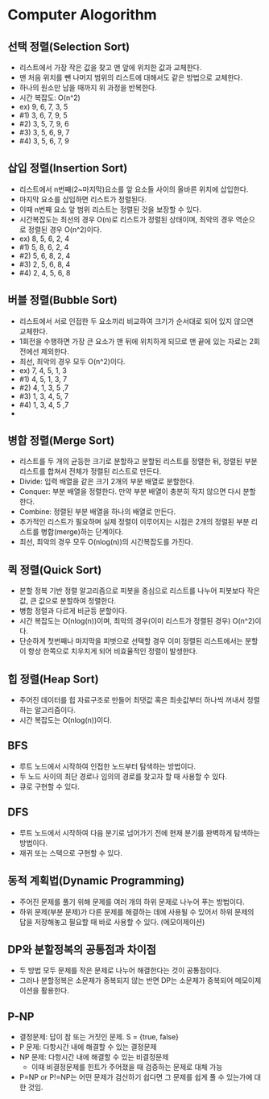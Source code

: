 # Computer Alogorithm

## 선택 정렬(Selection Sort)

-   리스트에서 가장 작은 값을 찾고 맨 앞에 위치한 값과 교체한다.
-   맨 처음 위치를 뺀 나머지 범위의 리스트에 대해서도 같은 방법으로 교체한다.
-   하나의 원소만 남을 때까지 위 과정을 반복한다.
-   시간 복잡도: O(n^2)
-   ex) 9, 6, 7, 3, 5
-   #1) 3, 6, 7, 9, 5
-   #2) 3, 5, 7, 9, 6
-   #3) 3, 5, 6, 9, 7
-   #4) 3, 5, 6, 7, 9

## 삽입 정렬(Insertion Sort)

-   리스트에서 n번째(2~마지막)요소를 앞 요소들 사이의 올바른 위치에 삽입한다.
-   마지막 요소를 삽입하면 리스트가 정렬된다.
-   이때 n번째 요소 앞 범위 리스트는 정렬된 것을 보장할 수 있다.
-   시간복잡도는 최선의 경우 O(n)로 리스트가 정렬된 상태이며, 최악의 경우 역순으로 정렬된 경우 O(n^2)이다.
-   ex) 8, 5, 6, 2, 4
-   #1) 5, 8, 6, 2, 4
-   #2) 5, 6, 8, 2, 4
-   #3) 2, 5, 6, 8, 4
-   #4) 2, 4, 5, 6, 8

## 버블 정렬(Bubble Sort)

-   리스트에서 서로 인접한 두 요소끼리 비교하여 크기가 순서대로 되어 있지 않으면 교체한다.
-   1회전을 수행하면 가장 큰 요소가 맨 뒤에 위치하게 되므로 맨 끝에 있는 자료는 2회전에선 제외한다.
-   최선, 최악의 경우 모두 O(n^2)이다.
-   ex) 7, 4, 5, 1, 3
-   #1) 4, 5, 1, 3, 7
-   #2) 4, 1, 3, 5 ,7
-   #3) 1, 3, 4, 5, 7
-   #4) 1, 3, 4, 5 ,7
-

## 병합 정렬(Merge Sort)

-   리스트를 두 개의 균등한 크기로 분할하고 분할된 리스트를 정렬한 뒤, 정렬된 부분 리스트를 합쳐서 전체가 정렬된 리스트로 만든다.
-   Divide: 입력 배열을 같은 크기 2개의 부분 배열로 분할한다.
-   Conquer: 부분 배열을 정렬한다. 만약 부분 배열이 충분히 작지 않으면 다시 분할한다.
-   Combine: 정렬된 부분 배열을 하나의 배열로 만든다.
-   추가적인 리스트가 필요하며 실제 정렬이 이루어지는 시점은 2개의 정렬된 부분 리스트를 병합(merge)하는 단계이다.
-   최선, 최악의 경우 모두 O(nlog(n))의 시간복잡도를 가진다.

## 퀵 정렬(Quick Sort)

-   분할 정복 기반 정렬 알고리즘으로 피봇을 중심으로 리스트를 나누어 피봇보다 작은 값, 큰 값으로 분할하여 정렬한다.
-   병합 정렬과 다르게 비균등 분할이다.
-   시간 복잡도는 O(nlog(n))이며, 최악의 경우(이미 리스트가 정렬된 경우) O(n^2)이다.
-   단순하게 첫번째나 마지막을 피벗으로 선택할 경우 이미 정렬된 리스트에서는 분할이 항상 한쪽으로 치우치게 되어 비효율적인 정렬이 발생한다.

## 힙 정렬(Heap Sort)

-   주어진 데이터를 힙 자료구조로 만들어 최댓값 혹은 최솟값부터 하나씩 꺼내서 정렬하는 알고리즘이다.
-   시간 복잡도는 O(nlog(n))이다.

## BFS

-   루트 노드에서 시작하여 인접한 노드부터 탐색하는 방법이다.
-   두 노드 사이의 최단 경로나 임의의 경로를 찾고자 할 때 사용할 수 있다.
-   큐로 구현할 수 있다.

## DFS

-   루트 노드에서 시작하여 다음 분기로 넘어가기 전에 현재 분기를 완벽하게 탐색하는 방법이다.
-   재귀 또는 스택으로 구현할 수 있다.

## 동적 계획법(Dynamic Programming)

-   주어진 문제를 풀기 위해 문제를 여러 개의 하위 문제로 나누어 푸는 방법이다.
-   하위 문제(부분 문제)가 다른 문제를 해결하는 데에 사용될 수 있어서 하위 문제의 답을 저장해놓고 필요할 때 바로 사용할 수 있다. (메모이제이션)

## DP와 분할정복의 공통점과 차이점

-   두 방법 모두 문제를 작은 문제로 나누어 해결한다는 것이 공통점이다.
-   그러나 분할정복은 소문제가 중복되지 않는 반면 DP는 소문제가 중복되어 메모이제이션을 활용한다.

## P-NP

-   결정문제: 답이 참 또는 거짓인 문제. S = {true, false}
-   P 문제: 다항시간 내에 해결할 수 있는 결정문제
-   NP 문제: 다항시간 내에 해결할 수 있는 비결정문제
    -   이때 비결정문제를 힌트가 주어졌을 때 검증하는 문제로 대체 가능
-   P=NP or P!=NP는 어떤 문제가 검산하기 쉽다면 그 문제를 쉽게 풀 수 있는가에 대한 것임.
